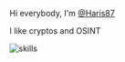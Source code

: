 Hi everybody, I'm [@Haris87](https://github.com/Haris87)

I like cryptos and OSINT 

![skills](https://cr-skills-chart-widget.azurewebsites.net/api/api?username=haris87)

<!---
Haris87/Haris87 is a ✨ special ✨ repository because its `README.md` (this file) appears on your GitHub profile.
You can click the Preview link to take a look at your changes.
--->
